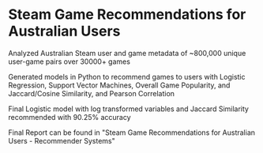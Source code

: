 # Steam Game Recommendations for Australian Users

Analyzed Australian Steam user and game metadata of ~800,000 unique user-game pairs over 30000+ games 

Generated models in Python to recommend games to users with Logistic Regression, Support Vector Machines, Overall Game Popularity, and Jaccard/Cosine Similarity, and Pearson Correlation

Final Logistic model with log transformed variables and Jaccard Similarity recommended with 90.25% accuracy

Final Report can be found in "Steam Game Recommendations for Australian Users - Recommender Systems"
